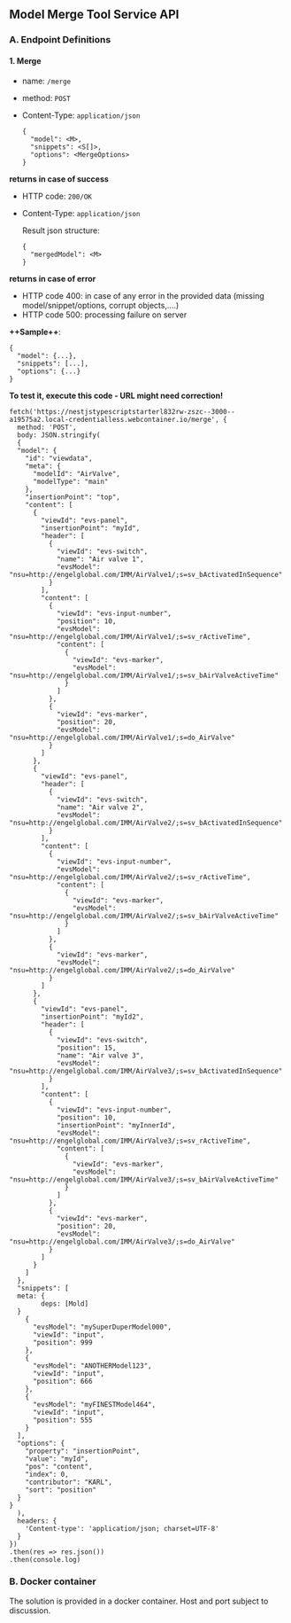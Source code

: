 ## Model Merge Tool Service API

### A. Endpoint Definitions

#### 1. Merge

- name: `/merge`
- method: `POST`
- Content-Type: `application/json`

  ```
  {
    "model": <M>,
    "snippets": <S[]>,
    "options": <MergeOptions>
  }
  ```

**returns in case of success**

- HTTP code: `200/OK`
- Content-Type: `application/json`

  Result json structure:

  ```
  {
    "mergedModel": <M>
  }
  ```

**returns in case of error**

- HTTP code 400: in case of any error in the provided data (missing model/snippet/options, corrupt objects,....)
- HTTP code 500: processing failure on server

**++Sample++**:

```
{
  "model": {...},
  "snippets": [...],
  "options": {...}
}
```

**To test it, execute this code - URL might need correction!**
```
fetch('https://nestjstypescriptstarterl832rw-zszc--3000--a19575a2.local-credentialless.webcontainer.io/merge', {
  method: 'POST',
  body: JSON.stringify(
  {
  "model": {
    "id": "viewdata",
    "meta": {
      "modelId": "AirValve",
      "modelType": "main"
    },
    "insertionPoint": "top",
    "content": [
      {
        "viewId": "evs-panel",
        "insertionPoint": "myId",
        "header": [
          {
            "viewId": "evs-switch",
            "name": "Air valve 1",
            "evsModel": "nsu=http://engelglobal.com/IMM/AirValve1/;s=sv_bActivatedInSequence"
          }
        ],
        "content": [
          {
            "viewId": "evs-input-number",
            "position": 10,
            "evsModel": "nsu=http://engelglobal.com/IMM/AirValve1/;s=sv_rActiveTime",
            "content": [
              {
                "viewId": "evs-marker",
                "evsModel": "nsu=http://engelglobal.com/IMM/AirValve1/;s=sv_bAirValveActiveTime"
              }
            ]
          },
          {
            "viewId": "evs-marker",
            "position": 20,
            "evsModel": "nsu=http://engelglobal.com/IMM/AirValve1/;s=do_AirValve"
          }
        ]
      },
      {
        "viewId": "evs-panel",
        "header": [
          {
            "viewId": "evs-switch",
            "name": "Air valve 2",
            "evsModel": "nsu=http://engelglobal.com/IMM/AirValve2/;s=sv_bActivatedInSequence"
          }
        ],
        "content": [
          {
            "viewId": "evs-input-number",
            "evsModel": "nsu=http://engelglobal.com/IMM/AirValve2/;s=sv_rActiveTime",
            "content": [
              {
                "viewId": "evs-marker",
                "evsModel": "nsu=http://engelglobal.com/IMM/AirValve2/;s=sv_bAirValveActiveTime"
              }
            ]
          },
          {
            "viewId": "evs-marker",
            "evsModel": "nsu=http://engelglobal.com/IMM/AirValve2/;s=do_AirValve"
          }
        ]
      },
      {
        "viewId": "evs-panel",
        "insertionPoint": "myId2",
        "header": [
          {
            "viewId": "evs-switch",
            "position": 15,
            "name": "Air valve 3",
            "evsModel": "nsu=http://engelglobal.com/IMM/AirValve3/;s=sv_bActivatedInSequence"
          }
        ],
        "content": [
          {
            "viewId": "evs-input-number",
            "position": 10,
            "insertionPoint": "myInnerId",
            "evsModel": "nsu=http://engelglobal.com/IMM/AirValve3/;s=sv_rActiveTime",
            "content": [
              {
                "viewId": "evs-marker",
                "evsModel": "nsu=http://engelglobal.com/IMM/AirValve3/;s=sv_bAirValveActiveTime"
              }
            ]
          },
          {
            "viewId": "evs-marker",
            "position": 20,
            "evsModel": "nsu=http://engelglobal.com/IMM/AirValve3/;s=do_AirValve"
          }
        ]
      }
    ]
  },
  "snippets": [
  meta: {
		deps: [Mold]
  }
    {
      "evsModel": "mySuperDuperModel000",
      "viewId": "input",
      "position": 999
    },
	{
      "evsModel": "ANOTHERModel123",
      "viewId": "input",
      "position": 666
    },
	{
      "evsModel": "myFINESTModel464",
      "viewId": "input",
      "position": 555
    }
  ],
  "options": {
    "property": "insertionPoint",
    "value": "myId",
    "pos": "content",
    "index": 0,
    "contributor": "KARL",
    "sort": "position"
  }
}
  ),
  headers: {
    'Content-type': 'application/json; charset=UTF-8'
  }
})
.then(res => res.json())
.then(console.log)
```


### B. Docker container

The solution is provided in a docker container.
Host and port subject to discussion.
